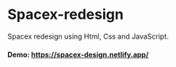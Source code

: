 # Spacex-redesign

Spacex redesign using Html, Css and JavaScript.

#### Demo: https://spacex-design.netlify.app/
